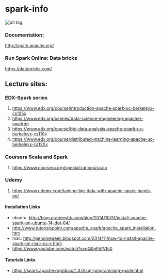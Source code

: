 # spark-info

![alt tag](http://spark.apache.org/images/spark-logo-trademark.png)

### Documentation:
   http://spark.apache.org/
   
### Run Spark Online: Data bricks
   https://databricks.com/

## Lecture sites:

### EDX-Spark series
1. https://www.edx.org/course/introduction-apache-spark-uc-berkeleyx-cs105x
2. https://www.edx.org/xseries/data-science-engineering-apacher-sparktm
3. https://www.edx.org/course/big-data-analysis-apache-spark-uc-berkeleyx-cs110x
4. https://www.edx.org/course/distributed-machine-learning-apache-uc-berkeleyx-cs120x

### Coursera Scala and Spark
1. https://www.coursera.org/specializations/scala

### Udemy
1. https://www.udemy.com/taming-big-data-with-apache-spark-hands-on/



#### Installation Links
 - ubuntu: http://blog.prabeeshk.com/blog/2014/10/31/install-apache-spark-on-ubuntu-14-dot-04/
 - http://www.tutorialspoint.com/apache_spark/apache_spark_installation.htm
 - mac: http://genomegeek.blogspot.com/2014/11/how-to-install-apache-spark-on-mac-os-x.html
 - https://www.youtube.com/watch?v=eQ0nPdfVfc0

#### Tutorials Links
 - https://spark.apache.org/docs/1.3.0/sql-programming-guide.html


